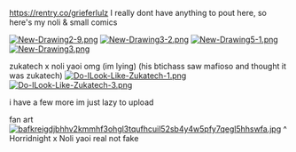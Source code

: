 https://rentry.co/grieferlulz 
I really dont have anything to pout here, so here's my noli & small comics 

[![New-Drawing2-9.png](https://i.postimg.cc/Qd8mq9Gn/New-Drawing2-9.png)](https://postimg.cc/BXz2Svvx)
[![New-Drawing3-2.png](https://i.postimg.cc/wjSj5Nnh/New-Drawing3-2.png)](https://postimg.cc/Snf4knSs) 
[![New-Drawing5-1.png](https://i.postimg.cc/gkZ5X6q9/New-Drawing5-1.png)](https://postimg.cc/2VCTgyKT)
[![New-Drawing3.png](https://i.postimg.cc/DzXd5q0F/New-Drawing3.png)](https://postimg.cc/NyQHj2RP)


zukatech x noli yaoi omg (im lying) (his btichass saw mafioso and thought it was zukatech) 
[![Do-ILook-Like-Zukatech-1.png](https://i.postimg.cc/bwsN7gQX/Do-ILook-Like-Zukatech-1.png)](https://postimg.cc/pmMH8DGk)
[![Do-ILook-Like-Zukatech-3.png](https://i.postimg.cc/ryjfbNVN/Do-ILook-Like-Zukatech-3.png)](https://postimg.cc/7bC1J7T5)

i have a few more im just lazy to upload

fan art
[![bafkreigdjbhhv2kmmhf3ohgl3tqufhcuil52sb4y4w5pfy7qegl5hhswfa.jpg](https://i.postimg.cc/CKSL60L1/bafkreigdjbhhv2kmmhf3ohgl3tqufhcuil52sb4y4w5pfy7qegl5hhswfa.jpg)](https://postimg.cc/VJZ8d3tQ)
^ Horridnight x Noli yaoi real not fake
